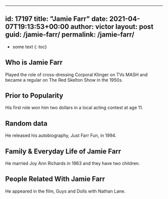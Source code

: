  ---
id: 17197
title: "Jamie Farr"
date: 2021-04-07T19:13:53+00:00
author: victor
layout: post
guid: /jamie-farr/
permalink: /jamie-farr/
---

* some text
{: toc}

## Who is Jamie Farr

Played the role of cross-dressing Corporal Klinger on TVs MASH and became a regular on The Red Skelton Show in the 1950s.

## Prior to Popularity

His first role won him two dollars in a local acting contest at age 11.

## Random data

He released his autobiography, Just Farr Fun, in 1994.

## Family & Everyday Life of Jamie Farr

He married Joy Ann Richards in 1963 and they have two children.

## People Related With Jamie Farr

He appeared in the film, Guys and Dolls with Nathan Lane.
 